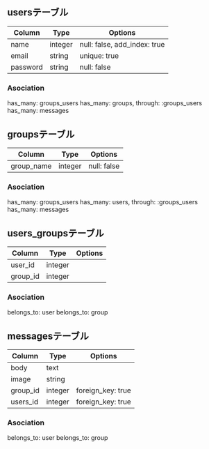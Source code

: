 ## usersテーブル
|Column|Type|Options|
|------|----|-------|
|name|integer|null: false, add_index: true|
|email|string|unique: true|
|password|string|null: false|
### Asociation
has_many: groups_users
has_many: groups, through:  :groups_users
has_many: messages

## groupsテーブル
|Column|Type|Options|
|------|----|-------|
|group_name| integer| null: false|
### Asociation
has_many: groups_users
has_many: users, through:  :groups_users
has_many: messages

## users_groupsテーブル
|Column|Type|Options|
|------|----|-------|
|user_id|integer||
|group_id|integer||
### Asociation
belongs_to: user
belongs_to: group


## messagesテーブル
|Column|Type|Options|
|------|----|-------|
|body|text||
|image|string||
|group_id| integer| foreign_key: true|
|users_id| integer| foreign_key: true|
### Asociation
 belongs_to: user
 belongs_to: group
